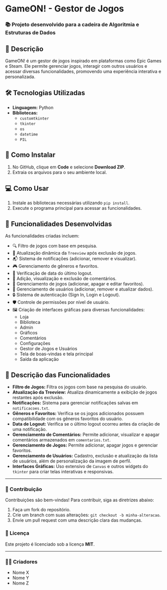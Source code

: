 # GameON! - Gestor de Jogos

### 📚 Projeto desenvolvido para a cadeira de Algoritmia e Estruturas de Dados

## 📝 Descrição
GameON! é um gestor de jogos inspirado em plataformas como Epic Games e Steam. Ele permite gerenciar jogos, interagir com outros usuários e acessar diversas funcionalidades, promovendo uma experiência interativa e personalizada.

## 🛠 Tecnologias Utilizadas
- **Linguagem:** Python
- **Bibliotecas:** 
  - `customtkinter`
  - `tkinter`
  - `os`
  - `datetime`
  - `PIL`

## 🚀 Como Instalar
1. No GitHub, clique em **Code** e selecione **Download ZIP**.
2. Extraia os arquivos para o seu ambiente local.

## 💻 Como Usar
1. Instale as bibliotecas necessárias utilizando `pip install`.
2. Execute o programa principal para acessar as funcionalidades.

## 🔧 Funcionalidades Desenvolvidas
As funcionalidades criadas incluem:
- 🔍 Filtro de jogos com base em pesquisa.
- 🔄 Atualização dinâmica da `Treeview` após exclusão de jogos.
- 📬 Sistema de notificações (adicionar, remover e visualizar).
- 🎮 Gerenciamento de gêneros e favoritos.
- 📅 Verificação de data do último logout.
- 💬 Adição, visualização e exclusão de comentários.
- 📂 Gerenciamento de jogos (adicionar, apagar e editar favoritos).
- 👤 Gerenciamento de usuários (adicionar, remover e atualizar dados).
- 🔒 Sistema de autenticação (Sign In, Login e Logout).
- 🛡 Controle de permissões por nível de usuário.
- 🖼 Criação de interfaces gráficas para diversas funcionalidades:
  - Loja
  - Biblioteca
  - Admin
  - Gráficos
  - Comentários
  - Configurações
  - Gestor de Jogos e Usuários
  - Tela de boas-vindas e tela principal
  - Saída da aplicação

## 📝 Descrição das Funcionalidades
- **Filtro de Jogos:** Filtra os jogos com base na pesquisa do usuário.
- **Atualização da Treeview:** Atualiza dinamicamente a exibição de jogos restantes após exclusão.
- **Notificações:** Sistema para gerenciar notificações salvas em `notificacoes.txt`.
- **Gêneros e Favoritos:** Verifica se os jogos adicionados possuem compatibilidade com os gêneros favoritos do usuário.
- **Data de Logout:** Verifica se o último logout ocorreu antes da criação de uma notificação.
- **Gerenciamento de Comentários:** Permite adicionar, visualizar e apagar comentários armazenados em `comentarios.txt`.
- **Gerenciamento de Jogos:** Permite adicionar, apagar jogos e gerenciar favoritos.
- **Gerenciamento de Usuários:** Cadastro, exclusão e atualização da lista de usuários, além de personalização da imagem de perfil.
- **Interfaces Gráficas:** Uso extensivo de `Canvas` e outros widgets do `tkinter` para criar telas interativas e responsivas.

---

### 🤝 Contribuição
Contribuições são bem-vindas! Para contribuir, siga as diretrizes abaixo:
1. Faça um fork do repositório.
2. Crie um branch com suas alterações: `git checkout -b minha-alteracao`.
3. Envie um pull request com uma descrição clara das mudanças.

### 📜 Licença
Este projeto é licenciado sob a licença **MIT**.

---

### 👨‍💻 Criadores
- Nome X
- Nome Y
- Nome Z
